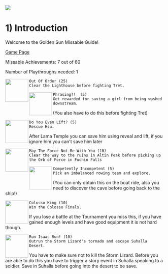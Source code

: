 ![](https://upload.wikimedia.org/wikipedia/de/6/64/Golden_sun_logo.jpg)

# 1) Introduction

Welcome to the Golden Sun Missable Guide!

[Game Page](https://retroachievements.org/game/767)

Missable Achievements: 7 out of 60

Number of Playthroughs needed: 1




<img align="left" width="72" height="72" src="https://media.retroachievements.org/Badge/110263.png">

```
Out Of Order (25)
Clear the Lighthouse before fighting Tret.
```

<img align="left" width="72" height="72" src="https://media.retroachievements.org/Badge/110251.png">

```
Phrasing?!  (5)
Get rewarded for saving a girl from being washed downstream.
```

(You also have to do this before fighting Tret)

<img align="left" width="72" height="72" src="https://media.retroachievements.org/Badge/110252.png">

```
Do You Even Lift? (5) 
Rescue Hsu.
```

After Lama Temple you can save him using reveal and lift, if you ignore him you can't save him later

<img align="left" width="72" height="72" src="https://media.retroachievements.org/Badge/110264.png">

```
May The Force Not Be With You (10) 
Clear the way to the ruins in Altin Peak before picking up the Orb of Force in Fuchin Falls
```

<img align="left" width="72" height="72" src="https://media.retroachievements.org/Badge/110255.png">

```
Competently Incompetent (5) 
Pick an imbalanced rowing team and explore.
```
(You can only obtain this on the boat ride, also you need to discover the cave before going back to the ship!)

<img align="left" width="72" height="72" src="https://media.retroachievements.org/Badge/110247.png">

```
Colosso King (10) 
Win the Colosso Finals.
```

If you lose a battle at the Tournament you miss this, if you have gained enough levels and have good equipment it is not hard though.

<img align="left" width="72" height="72" src="https://media.retroachievements.org/Badge/110249.png">

```
Run Isaac Run! (10) 
Outrun the Storm Lizard's tornado and escape Suhalla Desert.
```

You have to make sure not to kill the Storm Lizard. Before you are able to do this you have to trigger a story event in Suhalla speaking to a soldier. Save in Suhalla before going into the desert to be save.